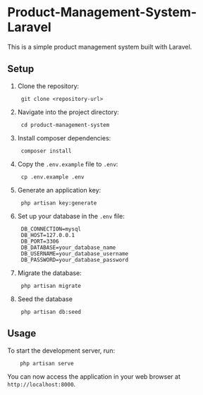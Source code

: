 # Product-Management-System-Laravel

This is a simple product management system built with Laravel.

## Setup

1. Clone the repository:

        git clone <repository-url>

2. Navigate into the project directory:

        cd product-management-system

3. Install composer dependencies:

        composer install
    
4. Copy the `.env.example` file to `.env`:

        cp .env.example .env

5. Generate an application key:

        php artisan key:generate

6. Set up your database in the `.env` file:

        DB_CONNECTION=mysql
        DB_HOST=127.0.0.1
        DB_PORT=3306
        DB_DATABASE=your_database_name
        DB_USERNAME=your_database_username
        DB_PASSWORD=your_database_password

7. Migrate the database:

        php artisan migrate

8. Seed the database

        php artisan db:seed


## Usage

To start the development server, run:

        php artisan serve

You can now access the application in your web browser at `http://localhost:8000`.